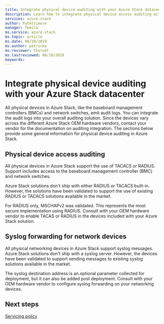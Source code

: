 ```yaml
---
title: Integrate physical device auditing with your Azure Stack datacenter | Microsoft Docs
description: Learn how to integrate physical device access auditing with your Azure Stack datacenter.
services: azure-stack
author: PatAltimore
manager: femila
ms.service: azure-stack
ms.topic: article
ms.date: 06/10/2019
ms.author: patricka
ms.reviewer: thoroet
ms.lastreviewed: 06/10/2019
keywords:
---
```


# Integrate physical device auditing with your Azure Stack datacenter

All physical devices in Azure Stack, like the baseboard management controllers (BMCs) and network switches, emit audit logs. You can integrate the audit logs into your overall auditing solution. Since the devices vary across the different Azure Stack OEM hardware vendors, contact your vendor for the documentation on auditing integration.
The sections below provide some general information for physical device auditing in Azure Stack.  

## Physical device access auditing

All physical devices in Azure Stack support the use of TACACS or RADIUS. Support includes access to the baseboard management controller (BMC) and network switches.

Azure Stack solutions don't ship with either RADIUS or TACACS built-in. However, the solutions have been validated to support the use of existing RADIUS or TACACS solutions available in the market.

For RADIUS only, MSCHAPv2 was validated. This represents the most secure implementation using RADIUS.
Consult with your OEM hardware vendor to enable TACAS or RADIUS in the devices included with your Azure Stack solution.

## Syslog forwarding for network devices

All physical networking devices in Azure Stack support syslog messages. Azure Stack solutions don't ship with a syslog server. However, the devices have been validated to support sending messages to existing syslog solutions available in the market.

The syslog destination address is an optional parameter collected for deployment, but it can also be added post deployment. Consult with your OEM hardware vendor to configure syslog forwarding on your networking devices.

## Next steps

[Servicing policy](azure-stack-servicing-policy.md)
